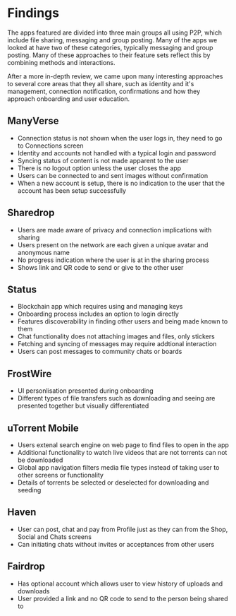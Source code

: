 # Findings

The apps featured are divided into three main groups all using P2P, which include file sharing, messaging and group posting. Many of the apps we looked at have two of these categories, typically messaging and group posting. Many of these approaches to their feature sets reflect this by combining methods and interactions.

After a more in-depth review, we came upon many interesting approaches to several core areas that they all share, such as identity and it's management, connection notification, confirmations and how they approach onboarding and user education.

## ManyVerse

* Connection status is not shown when the user logs in, they need to go to Connections screen
* Identity and accounts not handled with a typical login and password
* Syncing status of content is not made apparent to the user
* There is no logout option unless the user closes the app
* Users can be connected to and sent images without confirmation
* When a new account is setup, there is no indication to the user that the account has been setup successfully

## Sharedrop

* Users are made aware of privacy and connection implications with sharing
* Users present on the network are each given a unique avatar and anonymous name
* No progress indication where the user is at in the sharing process
* Shows link and QR code to send or give to the other user

## Status

* Blockchain app which requires using and managing keys
* Onboarding process includes an option to login directly
* Features discoverability in finding other users and being made known to them
* Chat functionality does not attaching images and files, only stickers
* Fetching and syncing of messages may require addtional interaction
* Users can post messages to community chats or boards

## FrostWire

* UI personlisation presented during onboarding
* Different types of file transfers such as downloading and seeing are presented together but visually differentiated

## uTorrent Mobile

* Users extenal search engine on web page to find files to open in the app
* Additional functionality to watch live videos that are not torrents can not be downloaded
* Global app navigation filters media file types instead of taking user to other screens or functionality
* Details of torrents be selected or deselected for downloading and seeding

## Haven

* User can post, chat and pay from Profile just as they can from the Shop, Social and Chats screens
* Can initiating chats without invites or acceptances from other users

## Fairdrop

* Has optional account which allows user to view history of uploads and downloads
* User provided a link and no QR code to send to the person being shared to

